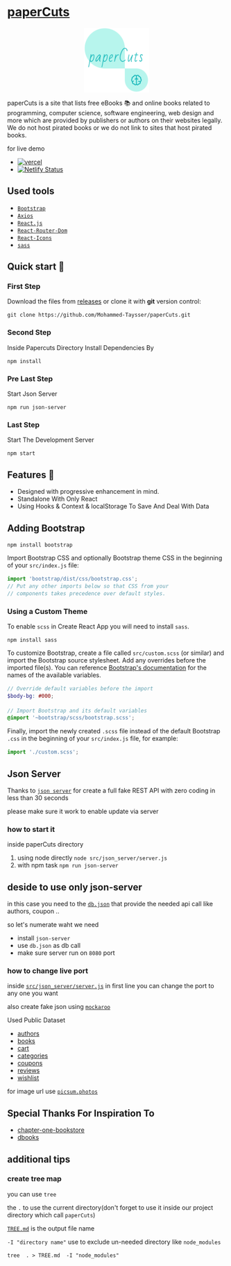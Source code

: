 # [paperCuts][vercel-live]

<div style='text-align:center;'>
  <a href='https://papercuts.vercel.app/'>
    <img src='src/assets/images/icons/favicon.png' height='150px' style='display:block;margin: auto;'>
  </a>
</div>

paperCuts is a site that lists free eBooks 📚 and online books related to programming, computer science, software engineering, web design and more which are provided by publishers or authors on their websites legally. We do not host pirated books or we do not link to sites that host pirated books.

for live demo

- [![vercel](https://img.shields.io/badge/-vercel-05122A?style=plastic&logo=vercel)][vercel-live]
- [![Netlify Status](https://api.netlify.com/api/v1/badges/e892e00f-462d-447b-8941-f45d11701c94/deploy-status)][netlify-live]

[vercel-live]: https://papercuts.vercel.app/
[netlify-live]: https://papercuts-project.netlify.app/

## Used tools

- [`Bootstrap`](https://getbootstrap.com/)
- [`Axios`](https://axios-http.com/)
- [`React.js`](https://reactjs.org/)
- [`React-Router-Dom`](https://reactrouter.com/docs/en/v6/getting-started/tutorial)
- [`React-Icons`](https://react-icons.github.io/react-icons)
- [`sass`](https://sass-lang.com/)

## Quick start 🚀

### First Step

Download the files from [releases](https://github.com/Mohammed-Taysser/paperCuts/releases) or clone it with **git** version control:

```shell
git clone https://github.com/Mohammed-Taysser/paperCuts.git
```

### Second Step

Inside Papercuts Directory Install Dependencies By

```shell
npm install
```

### Pre Last Step

Start Json Server

```shell
npm run json-server
```

### Last Step

Start The Development Server

```shell
npm start
```

## Features 💬

- Designed with progressive enhancement in mind.
- Standalone With Only React
- Using Hooks & Context & localStorage To Save And Deal With Data

## Adding Bootstrap

```shell
npm install bootstrap
```

Import Bootstrap CSS and optionally Bootstrap theme CSS in the beginning of your `src/index.js` file:

```js
import 'bootstrap/dist/css/bootstrap.css';
// Put any other imports below so that CSS from your
// components takes precedence over default styles.
```

### Using a Custom Theme

To enable `scss` in Create React App you will need to install `sass`.

```shell
npm install sass
```

To customize Bootstrap, create a file called `src/custom.scss` (or similar) and import the Bootstrap source stylesheet. Add any overrides before the imported file(s). You can reference [Bootstrap's documentation](https://getbootstrap.com/docs/4.6/getting-started/theming/#variable-defaults) for the names of the available variables.

```scss
// Override default variables before the import
$body-bg: #000;

// Import Bootstrap and its default variables
@import '~bootstrap/scss/bootstrap.scss';
```

Finally, import the newly created `.scss` file instead of the default Bootstrap `.css` in the beginning of your `src/index.js` file, for example:

```js
import './custom.scss';
```

## Json Server

Thanks to [`json server`](https://www.npmjs.com/package/json-server) for create a full fake REST API with zero coding in less than 30 seconds

please make sure it work to enable update via server

### how to start it

inside paperCuts directory

1. using node directly `node src/json_server/server.js`
2. with npm task `npm run json-server`

## deside to use only json-server

in this case you need to the [`db.json`](src/api/db.json) that provide the needed api call like authors, coupon ..

so let's numerate waht we need

- install `json-server`
- use `db.json` as db call
- make sure server run on `8080` port

### how to change live port

inside [`src/json_server/server.js`](https://github.com/Mohammed-Taysser/paperCuts/blob/a6a2357d838063f6641a75b98485f388d8d608f3/src/json_server/server.js#L1) in first line you can change the port to any one you want

also create fake json using [`mockaroo`](https://mockaroo.com/)

Used Public Dataset

- [authors](https://mockaroo.com/8b7588a0)
- [books](https://mockaroo.com/2ae647e0)
- [cart](https://mockaroo.com/b5bf7990)
- [categories](https://mockaroo.com/386903)
- [coupons](https://mockaroo.com/fb04ecc0)
- [reviews](https://mockaroo.com/2ae647e0)
- [wishlist](https://mockaroo.com/b5bf7990)

for image url use [`picsum.photos`](https://picsum.photos/)

## Special Thanks For Inspiration To

- [chapter-one-bookstore](https://themeforest.net/item/chapterone-bookstore-and-publisher-theme/24715791)
- [dbooks](https://www.dbooks.org/)

## additional tips

### create tree map

you can use `tree`

the `.` to use the current directory(don't forget to use it inside our project directory which call `paperCuts`)

[`TREE.md`](TREE.md) is the output file name

`-I "directory name"` use to exclude un-needed directory like `node_modules`

```shell
tree  . > TREE.md  -I "node_modules"
```
